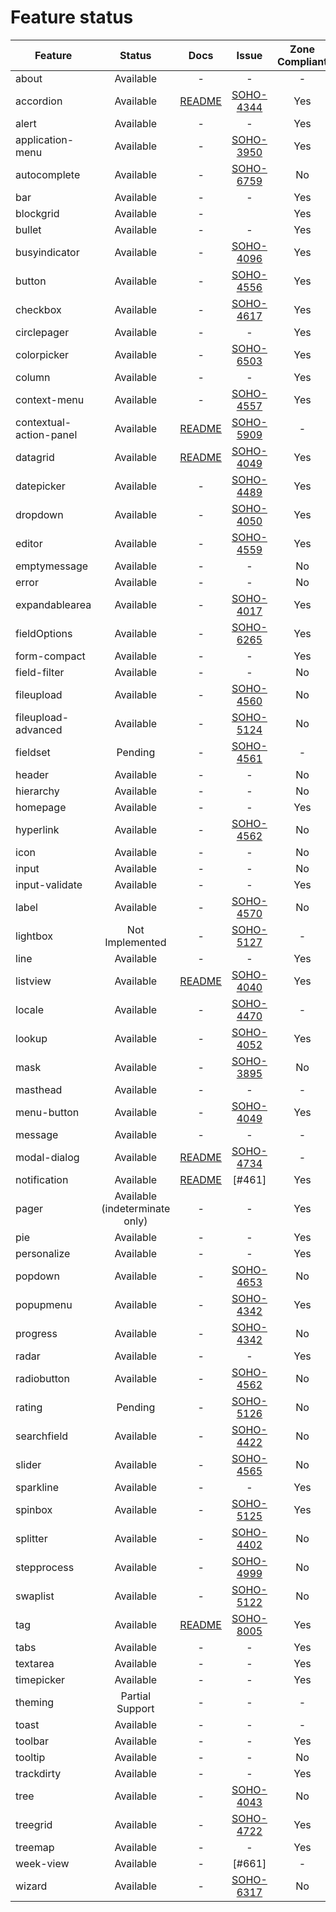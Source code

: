 
# Feature status

| Feature                 |           Status               | Docs         | Issue              | Zone Compliant |
|-------------------------|:------------------------------:|:------------:|:------------------:|:--------------:|
| about                   |                      Available |            - |                  - |              - |
| accordion               |                      Available |  [README][3] | [SOHO-4344][#4344] |            Yes |
| alert                   |                      Available |            - |                  - |            Yes |
| application-menu        |                      Available |            - | [SOHO-3950][#3950] |            Yes |
| autocomplete            |                      Available |            - | [SOHO-6759][#6759] |             No |
| bar                     |                      Available |            - |                  - |            Yes |
| blockgrid               |                      Available |            - |                    |            Yes |
| bullet                  |                      Available |            - |                  - |            Yes |
| busyindicator           |                      Available |            - | [SOHO-4096][#4096] |            Yes |
| button                  |                      Available |            - | [SOHO-4556][#4556] |            Yes |
| checkbox                |                      Available |            - | [SOHO-4617][#4617] |            Yes |
| circlepager             |                      Available |            - |                  - |            Yes |
| colorpicker             |                      Available |            - | [SOHO-6503][#6503] |            Yes |
| column                  |                      Available |            - |                  - |            Yes |
| context-menu            |                      Available |            - | [SOHO-4557][#4557] |            Yes |
| contextual-action-panel |                      Available |  [README][0] | [SOHO-5909][#5909] |              - |
| datagrid                |                      Available |  [README][4] | [SOHO-4049][#4049] |            Yes |
| datepicker              |                      Available |            - | [SOHO-4489][#4489] |            Yes |
| dropdown                |                      Available |            - | [SOHO-4050][#4050] |            Yes |
| editor                  |                      Available |            - | [SOHO-4559][#4559] |            Yes |
| emptymessage            |                      Available |            - |                  - |             No |
| error                   |                      Available |            - |                  - |             No |
| expandablearea          |                      Available |            - | [SOHO-4017][#4017] |            Yes |
| fieldOptions            |                      Available |            - | [SOHO-6265][#6265] |            Yes |
| form-compact            |                      Available |            - |                  - |            Yes |
| field-filter            |                      Available |            - |                  - |             No |
| fileupload              |                      Available |            - | [SOHO-4560][#4560] |             No |
| fileupload-advanced     |                      Available |            - | [SOHO-5124][#5214] |             No |
| fieldset                |                        Pending |            - | [SOHO-4561][#4561] |              - |
| header                  |                      Available |            - |                  - |             No |
| hierarchy               |                      Available |            - |                  - |             No |
| homepage                |                      Available |            - |                  - |            Yes |
| hyperlink               |                      Available |            - | [SOHO-4562][#4562] |             No |
| icon                    |                      Available |            - |                  - |             No |
| input                   |                      Available |            - |                  - |             No |
| input-validate          |                      Available |            - |                  - |            Yes |
| label                   |                      Available |            - | [SOHO-4570][#4570] |             No |
| lightbox                |                Not Implemented |            - | [SOHO-5127][#5127] |              - |
| line                    |                      Available |            - |                  - |            Yes |
| listview                |                      Available | [README][2]  | [SOHO-4040][#4040] |            Yes |
| locale                  |                      Available |            - | [SOHO-4470][#4470] |              - |
| lookup                  |                      Available |            - | [SOHO-4052][#4052] |            Yes |
| mask                    |                      Available |            - | [SOHO-3895][#3895] |             No |
| masthead                |                      Available |            - |                  - |              - |
| menu-button             |                      Available |            - | [SOHO-4049][#4089] |            Yes |
| message                 |                      Available |            -  |                 - |              - |
| modal-dialog            |                      Available | [README][1]  | [SOHO-4734][#4734] |              - |
| notification            |                      Available | [README][1]  | [#461]             |            Yes |
| pager                   | Available (indeterminate only) |            - |                  - |            Yes |
| pie                     |                      Available |            - |                  - |            Yes |
| personalize             |                      Available |            - |                  - |            Yes |
| popdown                 |                      Available |            - | [SOHO-4653][#4563] |             No |
| popupmenu               |                      Available |            - | [SOHO-4342][#4342] |            Yes |
| progress                |                      Available |            - | [SOHO-4342][#4342] |             No |
| radar                   |                      Available |            - |                  - |            Yes |
| radiobutton             |                      Available |            - | [SOHO-4562][#4562] |             No |
| rating                  |                        Pending |            - | [SOHO-5126][#5126] |             No |
| searchfield             |                      Available |            - | [SOHO-4422][#4422] |             No |
| slider                  |                      Available |            - | [SOHO-4565][#4565] |             No |
| sparkline               |                      Available |            - |                  - |            Yes |
| spinbox                 |                      Available |            - | [SOHO-5125][#5125] |            Yes |
| splitter                |                      Available |            - | [SOHO-4402][#4402] |             No |
| stepprocess             |                      Available |            - | [SOHO-4999][#4999] |             No |
| swaplist                |                      Available |            - | [SOHO-5122][#5122] |             No |
| tag                     |                      Available |  [README][5] | [SOHO-8005][#8005] |            Yes |
| tabs                    |                      Available |            - |                  - |            Yes |
| textarea                |                      Available |            - |                  - |            Yes |
| timepicker              |                      Available |            - |                  - |            Yes |
| theming                 |                Partial Support |            - |                  - |              - |
| toast                   |                      Available |            - |                  - |              - |
| toolbar                 |                      Available |            - |                  - |            Yes |
| tooltip                 |                      Available |            - |                  - |             No |
| trackdirty              |                      Available |            - |                  - |            Yes |
| tree                    |                      Available |            - | [SOHO-4043][#4083] |             No |
| treegrid                |                      Available |            - | [SOHO-4722][#4722] |            Yes |
| treemap                 |                      Available |            - |                  - |            Yes |
| week-view               |                      Available |            - | [#661]             |              - |
| wizard                  |                      Available |            - | [SOHO-6317][#6317] |             No |

[0]: ../projects/ids-enterprise-ng/src/lib/contextual-action-panel/README.md
[1]: ../projects/ids-enterprise-ng/src/lib/modal-dialog/README.md
[2]: ../projects/ids-enterprise-ng/src/lib/listview/README.md
[3]: ../projects/ids-enterprise-ng/src/lib/accordion/README.md
[4]: ../projects/ids-enterprise-ng/src/lib/datagrid/README.md
[5]: ../projects/ids-enterprise-ng/src/lib/tag/README.md
[#6759]: http://jira/browse/SOHO-6759
[#4344]: http://jira/browse/SOHO-4344
[#5909]: http://jira/browse/SOHO-5909
[#3895]: http://jira/browse/SOHO-3895
[#3950]: http://jira/browse/SOHO-3950
[#4017]: http://jira/browse/SOHO-4017
[#4040]: http://jira/browse/SOHO-4040
[#4049]: http://jira/browse/SOHO-4049
[#4050]: http://jira/browse/SOHO-4050
[#4052]: http://jira/browse/SOHO-4052
[#4083]: http://jira/browse/SOHO-4083
[#4089]: http://jira/browse/SOHO-4089
[#4096]: http://jira/browse/SOHO-4096
[#4097]: http://jira/browse/SOHO-4097
[#4342]: http://jira/browse/SOHO-4342
[#4402]: http://jira/browse/SOHO-4402
[#4422]: http://jira/browse/SOHO-4422
[#4470]: http://jira/browse/SOHO-4470
[#4489]: http://jira/browse/SOHO-4489
[#4556]: http://jira/browse/SOHO-4556
[#4557]: http://jira/browse/SOHO-4557
[#4559]: http://jira/browse/SOHO-4559
[#4560]: http://jira/browse/SOHO-4560
[#4561]: http://jira/browse/SOHO-4561
[#4562]: http://jira/browse/SOHO-4562
[#4563]: http://jira/browse/SOHO-4563
[#4564]: http://jira/browse/SOHO-4564
[#4565]: http://jira/browse/SOHO-4565
[#4570]: http://jira/browse/SOHO-4570
[#4616]: http://jira/browse/SOHO-4616
[#4617]: http://jira/browse/SOHO-4617
[#4722]: http://jira/browse/SOHO-4722
[#4734]: http://jira/browse/SOHO-4734
[#4999]: http://jira/browse/SOHO-4999
[#5122]: http://jira/browse/SOHO-5122
[#5124]: http://jira/browse/SOHO-5124
[#5125]: http://jira/browse/SOHO-5125
[#5126]: http://jira/browse/SOHO-5126
[#5127]: http://jira/browse/SOHO-5127
[#5214]: http://jira/browse/SOHO-5214
[#6317]: http://jira/browse/SOHO-6317
[#6265]: http://jira/browse/SOHO-6265
[#6503]: http://jira/browse/SOHO-6503
[#8005]: http://jira/browse/SOHO-8005
